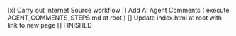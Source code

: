 [x] Carry out Internet Source workflow
[] Add AI Agent Comments ( execute AGENT_COMMENTS_STEPS.md at root )
[] Update index.html at root with link to new page
[] FINISHED 